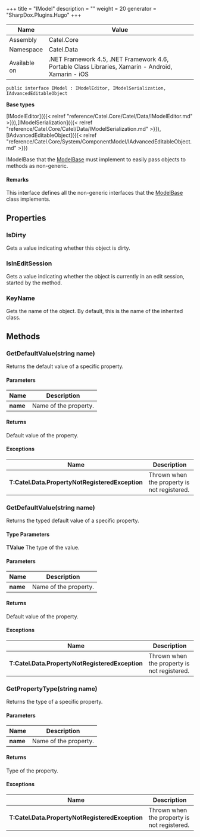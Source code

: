 

+++
title = "IModel" 
description = ""
weight = 20
generator = "SharpDox.Plugins.Hugo"
+++

Name|Value
---|---
Assembly|Catel.Core
Namespace|Catel.Data
Available on|.NET Framework 4.5, .NET Framework 4.6, Portable Class Libraries, Xamarin - Android, Xamarin - iOS

```
public interface IModel : IModelEditor, IModelSerialization, IAdvancedEditableObject
```

**Base types**

[IModelEditor]({{< relref "reference/Catel.Core/Catel/Data/IModelEditor.md" >}}),[IModelSerialization]({{< relref "reference/Catel.Core/Catel/Data/IModelSerialization.md" >}}),[IAdvancedEditableObject]({{< relref "reference/Catel.Core/System/ComponentModel/IAdvancedEditableObject.md" >}})

IModelBase that the [ModelBase](#) must implement to easily pass objects to methods as non-generic.

#### Remarks

This interface defines all the non-generic interfaces that the [ModelBase](#) class implements.

## Properties

### IsDirty

Gets a value indicating whether this object is dirty.

### IsInEditSession

Gets a value indicating whether the object is currently in an edit session, started by the method.

### KeyName

Gets the name of the object. By default, this is the name of the inherited class.

## Methods

### GetDefaultValue(string name)

Returns the default value of a specific property.

#### Parameters

Name|Description
---|---
**name**|Name of the property.

#### Returns

Default value of the property.

#### Exceptions

Name|Description
---|---
**T:Catel.Data.PropertyNotRegisteredException**|Thrown when the property is not registered.

### GetDefaultValue<TValue>(string name)

Returns the typed default value of a specific property.

#### Type Parameters

**TValue**
The type of the value.

#### Parameters

Name|Description
---|---
**name**|Name of the property.

#### Returns

Default value of the property.

#### Exceptions

Name|Description
---|---
**T:Catel.Data.PropertyNotRegisteredException**|Thrown when the property is not registered.

### GetPropertyType(string name)

Returns the type of a specific property.

#### Parameters

Name|Description
---|---
**name**|Name of the property.

#### Returns

Type of the property.

#### Exceptions

Name|Description
---|---
**T:Catel.Data.PropertyNotRegisteredException**|Thrown when the property is not registered.

